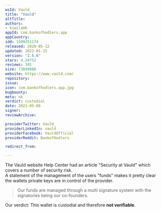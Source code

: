 ```yaml
---
wsId: Vauld
title: "Vauld"
altTitle: 
authors:
- kiwilamb
appId: com.bankofhodlers.app
appCountry: 
idd: 1509251174
released: 2020-05-12
updated: 2022-01-15
version: "2.5.6"
stars: 4.24752
reviews: 101
size: 73049088
website: https://www.vauld.com/
repository: 
issue: 
icon: com.bankofhodlers.app.jpg
bugbounty: 
meta: ok
verdict: custodial
date: 2021-05-08
signer: 
reviewArchive:

providerTwitter: Vauld_
providerLinkedIn: vauld
providerFacebook: VauldOfficial
providerReddit: BankofHodlers

redirect_from:

---
```


The Vauld website Help Center had an article "Security at Vauld" which covers a number of security risk.<br>
A statement of the management of the users "funds" makes it pretty clear the wallets private keys are in control of the provider.

> Our funds are managed through a multi signature system with the signatories being our co-founders.

Our verdict: This wallet is custodial and therefore **not verifiable**.
